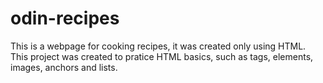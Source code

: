 # odin-recipes

This is a webpage for cooking recipes, it was created only using HTML. This project was created to pratice HTML basics, such as tags, elements, images, anchors and lists.